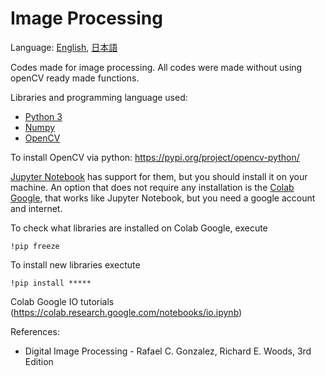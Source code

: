 # Image Processing

Language: [English](README.md), [日本語](README.ja.md)

Codes made for image processing. All codes were made without using openCV ready made functions.

Libraries and programming language used:
- [Python 3](https://www.python.org)
- [Numpy](http://www.numpy.org)
- [OpenCV](https://docs.opencv.org/3.4/d7/d9f/tutorial_linux_install.html)

To install OpenCV via python: https://pypi.org/project/opencv-python/

[Jupyter Notebook](http://jupyter.org)
 has support for them, but you should install it on your machine. An option that does not require any installation is the [Colab Google](https://colab.research.google.com), that works like Jupyter Notebook, but you need a google account and internet.

 To check what libraries are installed on Colab Google, execute

    !pip freeze

 To install new libraries exectute

    !pip install *****

Colab Google IO tutorials
(https://colab.research.google.com/notebooks/io.ipynb)

References:
- Digital Image Processing - Rafael C. Gonzalez, Richard E. Woods, 3rd Edition
